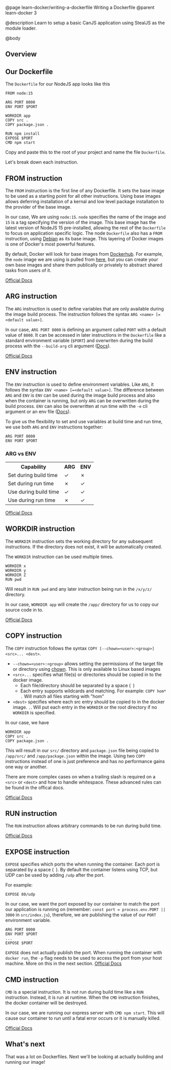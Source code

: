 @page learn-docker/writing-a-dockerfile Writing a Dockerfile
@parent learn-docker 3

@description Learn to setup a basic CanJS application using StealJS as the module loader.

@body

## Overview

## Our Dockerfile
The `Dockerfile` for our NodeJS app looks like this
```
FROM node:15

ARG PORT 8000
ENV PORT $PORT

WORKDIR app
COPY src .
COPY package.json .

RUN npm install
EXPOSE $PORT
CMD npm start
```
Copy and paste this to the root of your project and name the file `Dockerfile`.

Let's break down each instruction.
## FROM instruction
The `FROM` instruction is the first line of any Dockerfile. It sets the base image to be used as a starting point for all other instructions. Using base images allows deferring installation of a kernal and low level package installation to the provider of the base image.

In our case, We are using `node:15`. `node` specifies the name of the image and `15` is a tag specifying the version of the image. This base image has the latest version of NodeJS 15 pre-installed, allowing the rest of the `Dockerfile` to focus on application specific logic. The node `Dockerfile` also has a `FROM` instruction, using [Debian](https://hub.docker.com/_/debian) as its base image. This layering of Docker images is one of Docker's most powerful features.

By default, Docker will look for base images from [Dockerhub](https://hub.docker.com/). For example, the `node` image we are using is pulled from [here](https://hub.docker.com/_/node), but you can create your own base images and share them publically or privately to abstract shared tasks from users of it.

[Official Docs](https://docs.docker.com/engine/reference/builder/#from)

## ARG instruction
The `ARG` instruction is used to define variables that are only available during the image build process. The instruction follows the syntax `ARG <name> [=<default value>]`.

In our case, `ARG PORT 8000` is defining an argument called `PORT` with a default value of `8000`. It can be accessed in later instructions in the `Dockerfile` like a standard environment variable (`$PORT`) and overwriten during the build process with the `--build-arg` cli argument ([Docs](https://docs.docker.com/engine/reference/commandline/build/#set-build-time-variables---build-arg)).

[Official Docs](https://docs.docker.com/engine/reference/builder/#arg)

## ENV instruction
The `ENV` instruction is used to define environment variables. Like `ARG`, it follows the syntax `ENV <name> [=<default value>]`. The difference between `ARG` and `ENV` is `ENV` can be used during the image build process and also when the container is running, but only `ARG` can be overwritten during the build process. `ENV` can also be overwritten at run time with the `-e` cli argument or an env file ([Docs](https://docs.docker.com/engine/reference/run/#env-environment-variables)).

To give us the flexibility to set and use variables at build time and run time, we use both `ARG` and `ENV` instructions together:

```
ARG PORT 8000
ENV PORT $PORT
```

### ARG vs ENV

<table>
   <tr>
      <th>Capability</th>
      <th>ARG</th>
      <th>ENV</th>
   </tr>
   <tr>
      <td>Set during build time</td>
      <td>&check;</td>
      <td>&cross;</td>
   </tr>
   <tr>
      <td>Set during run time</td>
      <td>&cross;</td>
      <td>&check;</td>
   </tr>
   <tr>
      <td>Use during build time</td>
      <td>&check;</td>
      <td>&check;</td>
   </tr>
   <tr>
      <td>Use during run time</td>
      <td>&cross;</td>
      <td>&check;</td>
   </tr>
   </table>
</table>

[Official Docs](https://docs.docker.com/engine/reference/builder/#env)

## WORKDIR instruction
The `WORKDIR` instruction sets the working directory for any subsequent instructions. If the directory does not exist, it will be automatically created.

The `WORKDIR` instruction can be used multiple times.
```
WORKDIR x
WORKDIR y
WORKDIR Z
RUN pwd
```
Will result in `RUN pwd` and any later instruction being run in the `/x/y/z/` directory.

In our case, `WORKDIR app` will create the `/app/` directory for us to copy our source code in to.

[Official Docs](https://docs.docker.com/engine/reference/builder/#workdir)

## COPY instruction
The `COPY` instruction follows the syntax `COPY [--chown=<user>:<group>] <src>... <dest>`.
- `--chown=<user>:<group>` allows setting the permissions of the target file or directory using [chown](https://linux.die.net/man/1/chown). This is only available to Linux based images
- `<src>...` specifies what file(s) or directories should be copied in to the docker image.
    - Each file/directory should be separated by a space (` `)
    - Each entry supports wildcards and matching. For example: `COPY hom* .` Will match all files starting with "hom"
- `<dest>` specifies where each src entry should be copied to in the docker image. `.`. Will put each entry in the `WORKDIR` or the root directory if no `WORKDIR` is specified.

In our case, we have
```
WORKDIR app
COPY src .
COPY package.json .
```
This will result in our `src/` directory and `package.json` file being copied to `/app/src/` and `/app/package.json` within the image. Using two `COPY` instructions instead of one is just preference and has no performance gains one way or another.

There are more complex cases on when a trailing slash is required on a `<src>` or `<dest>` and how to handle whitespace. These advanced rules can be found in the offical docs.

[Official Docs](https://docs.docker.com/engine/reference/builder/#copy)

## RUN instruction
The `RUN` instruction allows arbitrary commands to be run during build time.

[Official Docs](https://docs.docker.com/engine/reference/builder/#run)

## EXPOSE instruction
`EXPOSE` specifies which ports the when running the container. Each port is separated by a space (` `). By default the container listens using TCP, but UDP can be used by adding `/udp` after the port.

For example:
```
EXPOSE 80/udp
```

In our case, we want the port exposed by our container to match the port our application is running on (remember: `const port = process.env.PORT || 3000` in `src/index.js`), therefore, we are publishing the value of our `PORT` environment variable.
```
ARG PORT 8000
ENV PORT $PORT
...
EXPOSE $PORT
```

`EXPOSE` does not actually publish the port. When running the container with `docker run`, the `-p` flag needs to be used to access the port from your host machine. More on this in the next section.
[Official Docs](https://docs.docker.com/engine/reference/builder/#expose)

## CMD instruction
`CMD` is a special instruction. It is not run during build time like a `RUN` instruction. Instead, it is run at runtime. When the `CMD` instruction finishes, the docker container will be destroyed.

In our case, we are running our express server with `CMD npm start`. This will cause our container to run until a fatal error occurs or it is manually killed.

[Official Docs](https://docs.docker.com/engine/reference/builder/#cmd)

## What's next
That was a lot on Dockerfiles. Next we'll be looking at actually building and running our image!